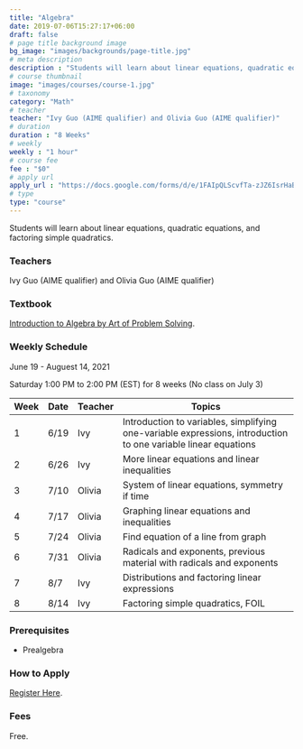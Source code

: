 ```yaml
---
title: "Algebra"
date: 2019-07-06T15:27:17+06:00
draft: false
# page title background image
bg_image: "images/backgrounds/page-title.jpg"
# meta description
description : "Students will learn about linear equations, quadratic equations, and factoring simple quadratics."
# course thumbnail
image: "images/courses/course-1.jpg"
# taxonomy
category: "Math"
# teacher
teacher: "Ivy Guo (AIME qualifier) and Olivia Guo (AIME qualifier)"
# duration
duration : "8 Weeks"
# weekly
weekly : "1 hour"
# course fee
fee : "$0"
# apply url
apply_url : "https://docs.google.com/forms/d/e/1FAIpQLScvfTa-zJZ6IsrHaBjKnhP7-5VrYFs5FpRO3-FhqDc3-Si3sw/viewform"
# type
type: "course"
---
```


Students will learn about linear equations, quadratic equations, and factoring simple quadratics.

### Teachers

Ivy Guo (AIME qualifier) and Olivia Guo (AIME qualifier)

### Textbook 
[Introduction to Algebra by Art of Problem Solving](https://artofproblemsolving.com/store/item/intro-algebra).

### Weekly Schedule

June 19 - Auguest 14, 2021

Saturday 1:00 PM to 2:00 PM (EST) for 8 weeks (No class on July 3)

|Week|Date  | Teacher|Topics
|----|------|--------|------------------------------------------------------
|1   |6/19  | Ivy    |Introduction to variables, simplifying one-variable expressions, introduction to one variable linear equations
|2   |6/26  | Ivy    |More linear equations and linear inequalities
|3   |7/10  | Olivia |System of linear equations, symmetry if time
|4   |7/17  | Olivia |Graphing linear equations and inequalities
|5   |7/24  | Olivia |Find equation of a line from graph
|6   |7/31  | Olivia |Radicals and exponents, previous material with radicals and exponents
|7   |8/7   | Ivy    |Distributions and factoring linear expressions
|8   |8/14  | Ivy    |Factoring simple quadratics, FOIL

### Prerequisites

* Prealgebra

### How to Apply

[Register Here](https://docs.google.com/forms/d/e/1FAIpQLScvfTa-zJZ6IsrHaBjKnhP7-5VrYFs5FpRO3-FhqDc3-Si3sw/viewform).

### Fees

Free.

